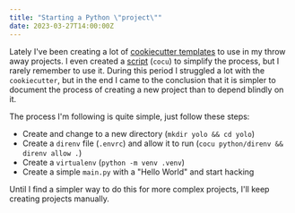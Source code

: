 ```yaml
---
title: "Starting a Python \"project\""
date: 2023-03-27T14:00:00Z
---
```


Lately I've been creating a lot of [cookiecutter templates][1] to use in my
throw away projects. I even created a [script][2] (`cocu`) to simplify the
process, but I rarely remember to use it. During this period I struggled a
lot with the `cookiecutter`, but in the end I came to the conclusion that it
is simpler to document the process of creating a new project than to depend
blindly on it.

The process I'm following is quite simple, just follow these steps:

- Create and change to a new directory (`mkdir yolo && cd yolo`)
- Create a `direnv` file (`.envrc`) and allow it to run (`cocu python/direnv &&
  direnv allow .`)
- Create a `virtualenv` (`python -m venv .venv`)
- Create a simple `main.py` with a "Hello World" and start hacking

Until I find a simpler way to do this for more complex projects, I'll keep
creating projects manually.

[1]: https://github.com/emersonmx/cookiecutters
[2]: https://github.com/emersonmx/dotfiles/blob/main/dot_local/bin/executable_cocu
